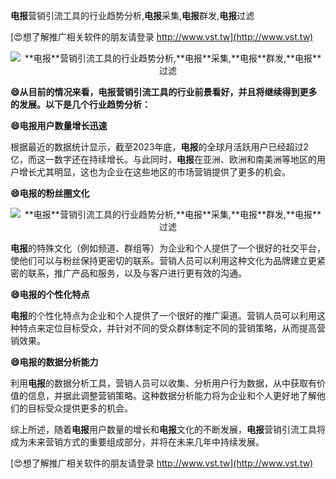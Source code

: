 **电报**营销引流工具的行业趋势分析,**电报**采集,**电报**群发,**电报**过滤

[😍想了解推广相关软件的朋友请登录 http://www.vst.tw](http://www.vst.tw)

 <center><img src="https://vst.tw/MP4/tuiguang/png/5.png" alt="**电报**营销引流工具的行业趋势分析,**电报**采集,**电报**群发,**电报**过滤"></center>

**😄从目前的情况来看，**电报**营销引流工具的行业前景看好，并且将继续得到更多的发展。以下是几个行业趋势分析：**

**😄**电报**用户数量增长迅速**

根据最近的数据统计显示，截至2023年底，**电报**的全球月活跃用户已经超过2亿，而这一数字还在持续增长。与此同时，**电报**在亚洲、欧洲和南美洲等地区的用户增长尤其明显，这也为企业在这些地区的市场营销提供了更多的机会。

**😄**电报**的粉丝圈文化**

 <center><img src="https://vst.tw/MP4/tuiguang/png/5.png" alt="**电报**营销引流工具的行业趋势分析,**电报**采集,**电报**群发,**电报**过滤"></center>

**电报**的特殊文化（例如频道、群组等）为企业和个人提供了一个很好的社交平台，使他们可以与粉丝保持更密切的联系。营销人员可以利用这种文化为品牌建立更紧密的联系，推广产品和服务，以及与客户进行更有效的沟通。

**😄**电报**的个性化特点**

**电报**的个性化特点为企业和个人提供了一个很好的推广渠道。营销人员可以利用这种特点来定位目标受众，并针对不同的受众群体制定不同的营销策略，从而提高营销效果。

**😄**电报**的数据分析能力**

利用**电报**的数据分析工具，营销人员可以收集、分析用户行为数据，从中获取有价值的信息，并据此调整营销策略。这种数据分析能力将为企业和个人更好地了解他们的目标受众提供更多的机会。

综上所述，随着**电报**用户数量的增长和**电报**文化的不断发展，**电报**营销引流工具将成为未来营销方式的重要组成部分，并将在未来几年中持续发展。

[😍想了解推广相关软件的朋友请登录 http://www.vst.tw](http://www.vst.tw)



